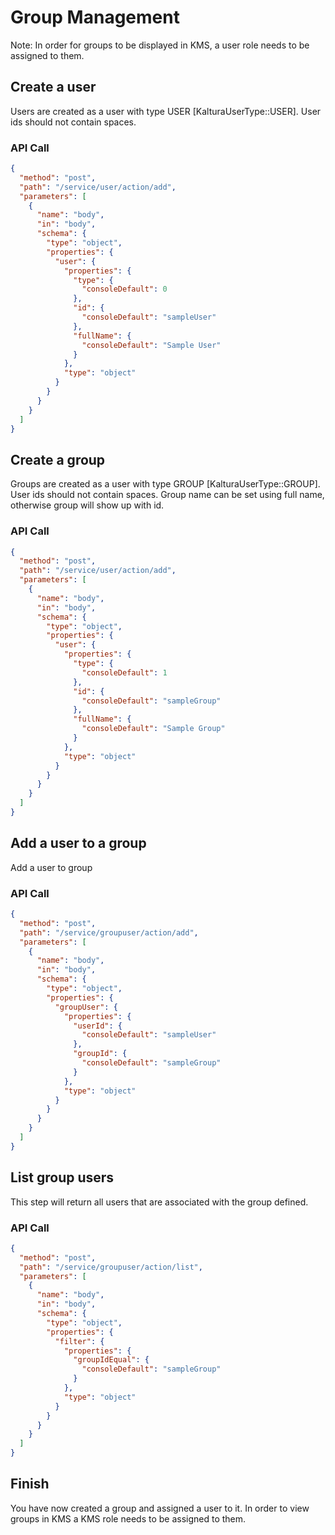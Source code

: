 <!--METADATA
{
  "summary": "Workflow to add groups, add users to them and view users within a group"
}
-->

# Group Management

Note: In order for groups to be displayed in KMS, a user role needs to be assigned to them.

## Create a user
Users are created as a user with type USER [KalturaUserType::USER].
User ids should not contain spaces.

### API Call
```json
{
  "method": "post",
  "path": "/service/user/action/add",
  "parameters": [
    {
      "name": "body",
      "in": "body",
      "schema": {
        "type": "object",
        "properties": {
          "user": {
            "properties": {
              "type": {
                "consoleDefault": 0
              },
              "id": {
                "consoleDefault": "sampleUser"
              },
              "fullName": {
                "consoleDefault": "Sample User"
              }
            },
            "type": "object"
          }
        }
      }
    }
  ]
}
```


## Create a group
Groups are created as a user with type GROUP [KalturaUserType::GROUP].
User ids should not contain spaces.
Group name can be set using full name, otherwise group will show up with id.

### API Call
```json
{
  "method": "post",
  "path": "/service/user/action/add",
  "parameters": [
    {
      "name": "body",
      "in": "body",
      "schema": {
        "type": "object",
        "properties": {
          "user": {
            "properties": {
              "type": {
                "consoleDefault": 1
              },
              "id": {
                "consoleDefault": "sampleGroup"
              },
              "fullName": {
                "consoleDefault": "Sample Group"
              }
            },
            "type": "object"
          }
        }
      }
    }
  ]
}
```

## Add a user to a group
Add a user to group

### API Call
```json
{
  "method": "post",
  "path": "/service/groupuser/action/add",
  "parameters": [
    {
      "name": "body",
      "in": "body",
      "schema": {
        "type": "object",
        "properties": {
          "groupUser": {
            "properties": {
              "userId": {
                "consoleDefault": "sampleUser"
              },
              "groupId": {
                "consoleDefault": "sampleGroup"
              }
            },
            "type": "object"
          }
        }
      }
    }
  ]
}
```

## List group users
This step will return all users that are associated with the group defined.

### API Call
```json
{
  "method": "post",
  "path": "/service/groupuser/action/list",
  "parameters": [
    {
      "name": "body",
      "in": "body",
      "schema": {
        "type": "object",
        "properties": {
          "filter": {
            "properties": {
              "groupIdEqual": {
                "consoleDefault": "sampleGroup"
              }
            },
            "type": "object"
          }
        }
      }
    }
  ]
}
```

## Finish
You have now created a group and assigned a user to it. 
In order to view groups in KMS a KMS role needs to be assigned to them.
